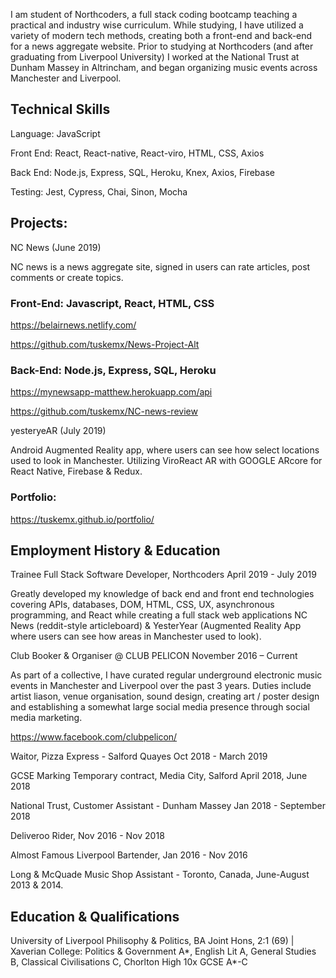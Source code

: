 I am student of Northcoders, a full stack coding bootcamp teaching a practical and industry wise curriculum. While studying, I have utilized a variety of modern tech methods, creating both a front-end and back-end for a news aggregate website. Prior to studying at Northcoders (and after graduating from Liverpool University) I worked at the National Trust at Dunham Massey in Altrincham, and began organizing music events across Manchester and Liverpool.

<h2>Technical Skills</h2>
Language: JavaScript

Front End: ​React, React-native, React-viro, HTML, CSS, Axios

Back End: Node.js, Express, SQL, Heroku, Knex, Axios, Firebase

Testing: ​Jest, Cypress, Chai, Sinon, Mocha

<h2>Projects:</h2>

NC News (June 2019)

NC news is a news aggregate site, signed in users can rate articles, post comments or create topics. 


<h3>Front-End: Javascript, React, HTML, CSS</h3>

https://belairnews.netlify.com/

https://github.com/tuskemx/News-Project-Alt


<h3>Back-End: Node.js, Express, SQL, Heroku</h3>

https://mynewsapp-matthew.herokuapp.com/api

https://github.com/tuskemx/NC-news-review


yesteryeAR (July 2019) 

Android Augmented Reality app, where users can see how select locations used to look in Manchester. Utilizing ViroReact AR with GOOGLE ARcore for React Native, Firebase & Redux.

<h3>Portfolio: </h3>

https://tuskemx.github.io/portfolio/






<h2>Employment History & Education</h2>
Trainee Full Stack Software Developer, Northcoders
April 2019 - July 2019 

Greatly developed my knowledge of back end and front end technologies covering APIs, databases, DOM, HTML, CSS, UX, asynchronous programming, and React while creating a full stack web applications NC News (reddit-style articleboard) & YesterYear (Augmented Reality App where users can see how areas in Manchester used to look).

Club Booker & Organiser @ CLUB PELICON
November 2016 – Current

As part of a collective, I have curated regular underground electronic music events in Manchester and Liverpool over the past 3 years. Duties include artist liason, venue organisation, sound design, creating art / poster design and establishing a somewhat large social media presence through social media marketing.

https://www.facebook.com/clubpelicon/

Waitor, Pizza Express - Salford Quayes
Oct 2018 - March 2019

GCSE Marking Temporary contract, Media City, Salford April 2018, June 2018

National Trust, Customer Assistant - Dunham Massey
Jan 2018 - September 2018

Deliveroo Rider, Nov 2016 - Nov 2018

Almost Famous Liverpool Bartender, Jan 2016 - Nov 2016

Long & McQuade Music Shop Assistant - Toronto, Canada, June-August 2013 & 2014.


<h2>Education & Qualifications</h2>
University of Liverpool Philisophy & Politics, BA Joint Hons, 2:1 (69) | Xaverian College: Politics & Government A*, English Lit A, General Studies B, Classical Civilisations C, Chorlton High 10x GCSE A*-C


